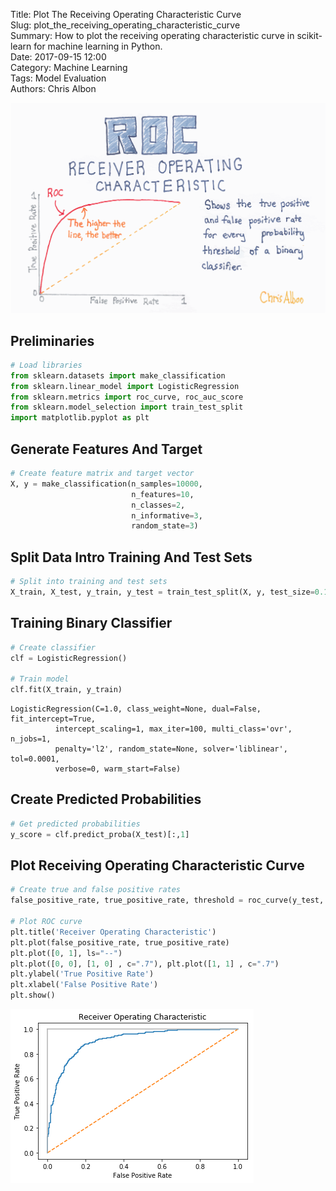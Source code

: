Title: Plot The Receiving Operating Characteristic Curve  
Slug: plot_the_receiving_operating_characteristic_curve  
Summary: How to plot the receiving operating characteristic curve in scikit-learn for machine learning in Python.    
Date: 2017-09-15 12:00  
Category: Machine Learning  
Tags: Model Evaluation   
Authors: Chris Albon

<a alt="ROC Curve" href="https://machinelearningflashcards.com">
    <img src="plot_the_receiving_operating_characteristic_curve/Receiver_Operating_Characteristic_print.png" class="flashcard center-block">
</a>

## Preliminaries


```python
# Load libraries
from sklearn.datasets import make_classification
from sklearn.linear_model import LogisticRegression
from sklearn.metrics import roc_curve, roc_auc_score
from sklearn.model_selection import train_test_split
import matplotlib.pyplot as plt
```

## Generate Features And Target


```python
# Create feature matrix and target vector
X, y = make_classification(n_samples=10000, 
                           n_features=10, 
                           n_classes=2, 
                           n_informative=3,
                           random_state=3)
```

## Split Data Intro Training And Test Sets


```python
# Split into training and test sets
X_train, X_test, y_train, y_test = train_test_split(X, y, test_size=0.1, random_state=1)
```

## Training Binary Classifier


```python
# Create classifier
clf = LogisticRegression()

# Train model
clf.fit(X_train, y_train)
```




    LogisticRegression(C=1.0, class_weight=None, dual=False, fit_intercept=True,
              intercept_scaling=1, max_iter=100, multi_class='ovr', n_jobs=1,
              penalty='l2', random_state=None, solver='liblinear', tol=0.0001,
              verbose=0, warm_start=False)



## Create Predicted Probabilities


```python
# Get predicted probabilities
y_score = clf.predict_proba(X_test)[:,1]
```

## Plot Receiving Operating Characteristic Curve


```python
# Create true and false positive rates
false_positive_rate, true_positive_rate, threshold = roc_curve(y_test, y_score)

# Plot ROC curve
plt.title('Receiver Operating Characteristic')
plt.plot(false_positive_rate, true_positive_rate)
plt.plot([0, 1], ls="--")
plt.plot([0, 0], [1, 0] , c=".7"), plt.plot([1, 1] , c=".7")
plt.ylabel('True Positive Rate')
plt.xlabel('False Positive Rate')
plt.show()
```


![png](plot_the_receiving_operating_characteristic_curve_files/plot_the_receiving_operating_characteristic_curve_13_0.png)

